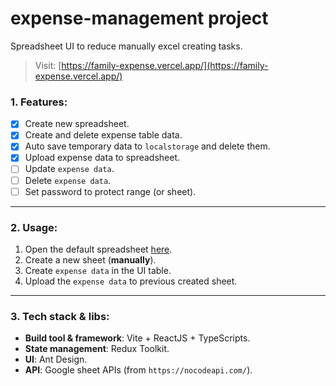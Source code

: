 # expense-management project
Spreadsheet UI to reduce manually excel creating tasks.
>Visit: [https://family-expense.vercel.app/](https://family-expense.vercel.app/)

### 1. Features:
- [x] Create new spreadsheet.
- [x] Create and delete expense table data.
- [x] Auto save temporary data to `localstorage` and delete them.
- [x] Upload expense data to spreadsheet.
- [ ] Update `expense data`.
- [ ] Delete `expense data`.
- [ ] Set password to protect range (or sheet).
-------------------

### 2. Usage:
1. Open the default spreadsheet [here](https://docs.google.com/spreadsheets/d/3.1K5n0X-Dlkwxr2vKYFue9T06KPeahrr-ruvcxNwzkudQ/edit?usp=sharing).
2. Create a new sheet (**manually**).
3. Create `expense data` in the UI table.
4. Upload the `expense data` to previous created sheet.

-------------------

### 3. Tech stack & libs:
- **Build tool & framework**: Vite + ReactJS + TypeScripts.
- **State management**: Redux Toolkit.
- **UI**: Ant Design.
- **API**: Google sheet APIs (from `https://nocodeapi.com/`).
